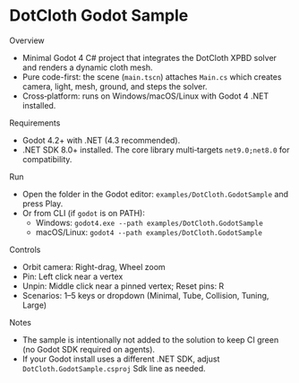 DotCloth Godot Sample
=====================

Overview
- Minimal Godot 4 C# project that integrates the DotCloth XPBD solver and renders a dynamic cloth mesh.
- Pure code-first: the scene (`main.tscn`) attaches `Main.cs` which creates camera, light, mesh, ground, and steps the solver.
- Cross‑platform: runs on Windows/macOS/Linux with Godot 4 .NET installed.

Requirements
- Godot 4.2+ with .NET (4.3 recommended).
- .NET SDK 8.0+ installed. The core library multi‑targets `net9.0;net8.0` for compatibility.

Run
- Open the folder in the Godot editor: `examples/DotCloth.GodotSample` and press Play.
- Or from CLI (if `godot` is on PATH):
  - Windows: `godot4.exe --path examples/DotCloth.GodotSample`
  - macOS/Linux: `godot4 --path examples/DotCloth.GodotSample`

Controls
- Orbit camera: Right-drag, Wheel zoom
- Pin: Left click near a vertex
- Unpin: Middle click near a pinned vertex; Reset pins: R
- Scenarios: 1–5 keys or dropdown (Minimal, Tube, Collision, Tuning, Large)

Notes
- The sample is intentionally not added to the solution to keep CI green (no Godot SDK required on agents).
- If your Godot install uses a different .NET SDK, adjust `DotCloth.GodotSample.csproj` Sdk line as needed.
